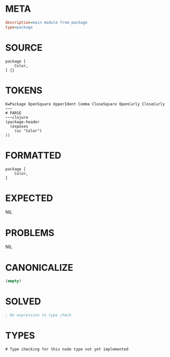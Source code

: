 # META
~~~ini
description=main module from package
type=package
~~~
# SOURCE
~~~roc
package [
    Color,
] {}
~~~
# TOKENS
~~~text
KwPackage OpenSquare UpperIdent Comma CloseSquare OpenCurly CloseCurly ~~~
# PARSE
~~~clojure
(package-header
  (exposes
    (uc "Color")
))
~~~
# FORMATTED
~~~roc
package [
	Color,
]
~~~
# EXPECTED
NIL
# PROBLEMS
NIL
# CANONICALIZE
~~~clojure
(empty)
~~~
# SOLVED
~~~clojure
; No expression to type check
~~~
# TYPES
~~~roc
# Type checking for this node type not yet implemented
~~~
